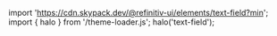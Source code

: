 <!--
type: template
name: text-field
-->

import 'https://cdn.skypack.dev/@refinitiv-ui/elements/text-field?min';
import { halo } from '/theme-loader.js';
halo('text-field');